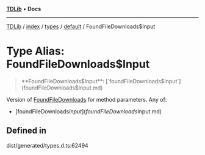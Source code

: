 [**TDLib**](../../../../../../README.md) • **Docs**

***

[TDLib](../../../../../../modules.md) / [index](../../../../../README.md) / [types](../../../README.md) / [default](../README.md) / FoundFileDownloads$Input

# Type Alias: FoundFileDownloads$Input

> **FoundFileDownloads$Input**: [`foundFileDownloads$Input`](foundFileDownloads$Input.md)

Version of [FoundFileDownloads](FoundFileDownloads-1.md) for method parameters.
Any of:
- [foundFileDownloads$Input](foundFileDownloads$Input.md)

## Defined in

dist/generated/types.d.ts:62494
